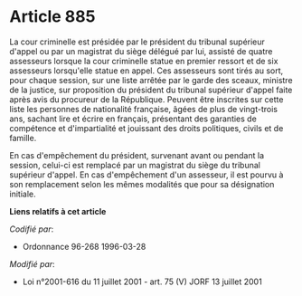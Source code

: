 # Article 885

La cour criminelle est présidée par le président du tribunal supérieur d'appel ou par un magistrat du siège délégué par lui,
assisté de quatre assesseurs lorsque la cour criminelle statue en premier ressort et de six assesseurs lorsqu'elle statue en
appel. Ces assesseurs sont tirés au sort, pour chaque session, sur une liste arrêtée par le garde des sceaux, ministre de la
justice, sur proposition du président du tribunal supérieur d'appel faite après avis du procureur de la République. Peuvent
être inscrites sur cette liste les personnes de nationalité française, âgées de plus de vingt-trois ans, sachant lire et
écrire en français, présentant des garanties de compétence et d'impartialité et jouissant des droits politiques, civils et de
famille.

En cas d'empêchement du président, survenant avant ou pendant la session, celui-ci est remplacé par un magistrat du siège du
tribunal supérieur d'appel. En cas d'empêchement d'un assesseur, il est pourvu à son remplacement selon les mêmes modalités
que pour sa désignation initiale.

**Liens relatifs à cet article**

_Codifié par_:

  - Ordonnance 96-268 1996-03-28

_Modifié par_:

  - Loi n°2001-616 du 11 juillet 2001 - art. 75 (V) JORF 13 juillet 2001
